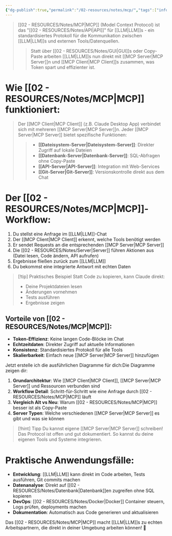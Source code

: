 ```yaml
---
{"dg-publish":true,"permalink":"/02-resources/notes/mcp/","tags":["informatik/AI"],"noteIcon":"","updated":"2025-10-06T15:32:01.000+02:00"}
---
```


> [[02 - RESOURCES/Notes/MCP\|MCP]] (Model Context Protocol) ist das "[[02 - RESOURCES/Notes/API\|API]]" für [[LLM\|LLM]]s - ein standardisiertes Protokoll für die Kommunikation zwischen [[LLM\|LLM]]s und externen Tools/Datenquellen.
> 
> > Statt über [[02 - RESOURCES/Notes/GUI\|GUI]]s oder Copy-Paste arbeiten [[LLM\|LLM]]s nun direkt mit [[MCP Server\|MCP Server]]n und [[MCP Client\|MCP Client]]s zusammen, was Token spart und effizienter ist.

# Wie [[02 - RESOURCES/Notes/MCP\|MCP]] funktioniert:

<style> .container {font-family: sans-serif; text-align: center;} .button-wrapper button {z-index: 1;height: 40px; width: 100px; margin: 10px;padding: 5px;} .excalidraw .App-menu_top .buttonList { display: flex;} .excalidraw-wrapper { height: 800px; margin: 50px; position: relative;} :root[dir="ltr"] .excalidraw .layer-ui__wrapper .zen-mode-transition.App-menu_bottom--transition-left {transform: none;} </style><script src="https://cdn.jsdelivr.net/npm/react@17/umd/react.production.min.js"></script><script src="https://cdn.jsdelivr.net/npm/react-dom@17/umd/react-dom.production.min.js"></script><script type="text/javascript" src="https://cdn.jsdelivr.net/npm/@excalidraw/excalidraw@0/dist/excalidraw.production.min.js"></script><div id="MCP_How_it_worksexcalidraw.md1"></div><script>(function(){const InitialData={"type":"excalidraw","version":2,"source":"https://github.com/zsviczian/obsidian-excalidraw-plugin/releases/tag/2.15.3","elements":[{"id":"Fz88lkile1PHBziW4wNJE","type":"image","x":-669.5550985048167,"y":-560.7934727292151,"width":512,"height":512,"angle":0,"strokeColor":"transparent","backgroundColor":"transparent","fillStyle":"solid","strokeWidth":2,"strokeStyle":"solid","roughness":1,"opacity":100,"groupIds":[],"frameId":null,"index":"aZ","roundness":null,"seed":1708402064,"version":95,"versionNonce":830366144,"isDeleted":false,"boundElements":[{"id":"p33-U4C-Oa6nFfgIPRhSj","type":"arrow"},{"id":"8Gdef09lXTSVzj6faXpni","type":"arrow"}],"updated":1758644144782,"link":null,"locked":false,"status":"pending","fileId":"cbb574537e324ea6d67ab389acad8db0519d0275","scale":[1,1],"crop":null},{"id":"p33-U4C-Oa6nFfgIPRhSj","type":"arrow","x":-137.54251879174126,"y":-362.8310899519084,"width":385.09519759579524,"height":588.850908976739,"angle":0,"strokeColor":"#1e1e1e","backgroundColor":"transparent","fillStyle":"solid","strokeWidth":2,"strokeStyle":"solid","roughness":1,"opacity":100,"groupIds":[],"frameId":null,"index":"aa","roundness":null,"seed":1553812032,"version":270,"versionNonce":1589469760,"isDeleted":false,"boundElements":[{"type":"text","id":"nfoQyNcV"}],"updated":1758643997816,"link":null,"locked":false,"points":[[0,0],[385.09519759579524,-588.850908976739]],"lastCommittedPoint":null,"startBinding":{"elementId":"Fz88lkile1PHBziW4wNJE","focus":0.5622273151633739,"gap":20.01257971307541},"endBinding":null,"startArrowhead":null,"endArrowhead":"arrow","elbowed":false},{"id":"nfoQyNcV","type":"text","x":-12.296899058785044,"y":-679.7565444402778,"width":134.6039581298828,"height":45,"angle":0,"strokeColor":"#1e1e1e","backgroundColor":"transparent","fillStyle":"solid","strokeWidth":2,"strokeStyle":"solid","roughness":1,"opacity":100,"groupIds":[],"frameId":null,"index":"ab","roundness":null,"seed":235481664,"version":17,"versionNonce":2146492864,"isDeleted":false,"boundElements":null,"updated":1758643997817,"link":null,"locked":false,"text":"Anfrage","rawText":"Anfrage","fontSize":36,"fontFamily":5,"textAlign":"center","verticalAlign":"middle","containerId":"p33-U4C-Oa6nFfgIPRhSj","originalText":"Anfrage","autoResize":true,"lineHeight":1.25},{"id":"GFZF5TrUDqeuVXotzJl6M","type":"rectangle","x":363.48710243113715,"y":-401.7208369769571,"width":255.9416740020664,"height":322.91706532971045,"angle":0,"strokeColor":"#1e1e1e","backgroundColor":"transparent","fillStyle":"solid","strokeWidth":2,"strokeStyle":"solid","roughness":1,"opacity":100,"groupIds":[],"frameId":null,"index":"ac","roundness":{"type":3},"seed":1186533824,"version":164,"versionNonce":1870123456,"isDeleted":false,"boundElements":[{"type":"text","id":"PSkJR4Ia"},{"id":"P9-Cm73NUJVtiWxetaZ0q","type":"arrow"},{"id":"8Gdef09lXTSVzj6faXpni","type":"arrow"}],"updated":1758644144782,"link":null,"locked":false},{"id":"PSkJR4Ia","type":"text","x":453.78395108988514,"y":-262.76230431210183,"width":75.34797668457031,"height":45,"angle":0,"strokeColor":"#1e1e1e","backgroundColor":"transparent","fillStyle":"solid","strokeWidth":2,"strokeStyle":"solid","roughness":1,"opacity":100,"groupIds":[],"frameId":null,"index":"acG","roundness":null,"seed":1834265024,"version":128,"versionNonce":1101541824,"isDeleted":false,"boundElements":null,"updated":1758644111523,"link":null,"locked":false,"text":"MCP","rawText":"MCP","fontSize":36,"fontFamily":5,"textAlign":"center","verticalAlign":"middle","containerId":"GFZF5TrUDqeuVXotzJl6M","originalText":"MCP","autoResize":true,"lineHeight":1.25},{"id":"avWk3cM7QhGnZ5schVwb8","type":"line","x":386.5158254979614,"y":-368.49170344093204,"width":80.62566997026556,"height":0.41438544864809046,"angle":0,"strokeColor":"#1e1e1e","backgroundColor":"transparent","fillStyle":"solid","strokeWidth":2,"strokeStyle":"solid","roughness":1,"opacity":100,"groupIds":[],"frameId":null,"index":"ad","roundness":{"type":2},"seed":613800512,"version":204,"versionNonce":1228667328,"isDeleted":false,"boundElements":null,"updated":1758644111523,"link":null,"locked":false,"points":[[0,0],[80.62566997026556,-0.41438544864809046]],"lastCommittedPoint":null,"startBinding":null,"endBinding":null,"startArrowhead":null,"endArrowhead":null,"polygon":false},{"id":"trjLvDdpOkeZOzxL04k46","type":"line","x":388.28957713956527,"y":-348.3807631643715,"width":80.62566997026556,"height":0.41438544864809046,"angle":0,"strokeColor":"#1e1e1e","backgroundColor":"transparent","fillStyle":"solid","strokeWidth":2,"strokeStyle":"solid","roughness":1,"opacity":100,"groupIds":[],"frameId":null,"index":"ae","roundness":{"type":2},"seed":1051072960,"version":238,"versionNonce":991347136,"isDeleted":false,"boundElements":[],"updated":1758644111523,"link":null,"locked":false,"points":[[0,0],[80.62566997026556,-0.41438544864809046]],"lastCommittedPoint":null,"startBinding":null,"endBinding":null,"startArrowhead":null,"endArrowhead":null,"polygon":false},{"id":"VKLYwaFaO5GI_4j5XOkbr","type":"line","x":389.6927589947401,"y":-327.3330353367494,"width":80.62566997026556,"height":0.41438544864809046,"angle":0,"strokeColor":"#1e1e1e","backgroundColor":"transparent","fillStyle":"solid","strokeWidth":2,"strokeStyle":"solid","roughness":1,"opacity":100,"groupIds":[],"frameId":null,"index":"af","roundness":{"type":2},"seed":1497919936,"version":215,"versionNonce":911772096,"isDeleted":false,"boundElements":[],"updated":1758644111523,"link":null,"locked":false,"points":[[0,0],[80.62566997026556,-0.41438544864809046]],"lastCommittedPoint":null,"startBinding":null,"endBinding":null,"startArrowhead":null,"endArrowhead":null,"polygon":false},{"id":"Q1llornBM2rJk4vKXN33_","type":"line","x":391.6888234250556,"y":-306.8071978024427,"width":80.62566997026556,"height":0.41438544864809046,"angle":0,"strokeColor":"#1e1e1e","backgroundColor":"transparent","fillStyle":"solid","strokeWidth":2,"strokeStyle":"solid","roughness":1,"opacity":100,"groupIds":[],"frameId":null,"index":"ag","roundness":{"type":2},"seed":459815488,"version":239,"versionNonce":1981895104,"isDeleted":false,"boundElements":[],"updated":1758644111523,"link":null,"locked":false,"points":[[0,0],[80.62566997026556,-0.41438544864809046]],"lastCommittedPoint":null,"startBinding":null,"endBinding":null,"startArrowhead":null,"endArrowhead":null,"polygon":false},{"id":"fa_bIWf_PCmZnZRn9PwBv","type":"image","x":21.18873842377866,"y":-1371.72161607601,"width":840.6903551386904,"height":560.4602367591269,"angle":0,"strokeColor":"transparent","backgroundColor":"transparent","fillStyle":"solid","strokeWidth":2,"strokeStyle":"solid","roughness":1,"opacity":100,"groupIds":[],"frameId":null,"index":"ah","roundness":null,"seed":1086569024,"version":67,"versionNonce":63285824,"isDeleted":false,"boundElements":[],"updated":1758643948464,"link":null,"locked":false,"status":"pending","fileId":"0a8f5afce274980797fa55ec394e018a0d976fcc","scale":[1,1],"crop":null},{"id":"h5PEGQap","type":"text","x":605.0315603060872,"y":-1233.8938981332797,"width":178.88397216796875,"height":45,"angle":0,"strokeColor":"#1e1e1e","backgroundColor":"transparent","fillStyle":"solid","strokeWidth":2,"strokeStyle":"solid","roughness":1,"opacity":100,"groupIds":[],"frameId":null,"index":"ai","roundness":null,"seed":282739264,"version":92,"versionNonce":1823218240,"isDeleted":false,"boundElements":null,"updated":1758644048545,"link":null,"locked":false,"text":"Generieren","rawText":"Generieren","fontSize":36,"fontFamily":6,"textAlign":"left","verticalAlign":"top","containerId":null,"originalText":"Generieren","autoResize":true,"lineHeight":1.25},{"id":"qAYl86wLlI2e2w62AvqKk","type":"rectangle","x":-755.850776825805,"y":-586.6775155916802,"width":1600.3863499466959,"height":726.7666484719547,"angle":0,"strokeColor":"#1e1e1e","backgroundColor":"transparent","fillStyle":"solid","strokeWidth":2,"strokeStyle":"solid","roughness":1,"opacity":100,"groupIds":[],"frameId":null,"index":"aj","roundness":{"type":3},"seed":915612224,"version":93,"versionNonce":606728640,"isDeleted":false,"boundElements":[{"type":"text","id":"tAHykqCS"}],"updated":1758644303874,"link":null,"locked":false},{"id":"tAHykqCS","type":"text","x":0.4224076079921133,"y":90.08913288027452,"width":87.83998107910156,"height":45,"angle":0,"strokeColor":"#1e1e1e","backgroundColor":"transparent","fillStyle":"solid","strokeWidth":2,"strokeStyle":"solid","roughness":1,"opacity":100,"groupIds":[],"frameId":null,"index":"ak","roundness":null,"seed":368509504,"version":14,"versionNonce":1971698112,"isDeleted":false,"boundElements":null,"updated":1758644303874,"link":null,"locked":false,"text":"Lokal","rawText":"Lokal","fontSize":36,"fontFamily":6,"textAlign":"center","verticalAlign":"bottom","containerId":"qAYl86wLlI2e2w62AvqKk","originalText":"Lokal","autoResize":true,"lineHeight":1.25},{"id":"P9-Cm73NUJVtiWxetaZ0q","type":"arrow","x":503.9411203639904,"y":-938.3801948815566,"width":20.023293765080098,"height":510.5939910095411,"angle":0,"strokeColor":"#1e1e1e","backgroundColor":"transparent","fillStyle":"solid","strokeWidth":2,"strokeStyle":"solid","roughness":1,"opacity":100,"groupIds":[],"frameId":null,"index":"al","roundness":null,"seed":519463488,"version":30,"versionNonce":1444409792,"isDeleted":false,"boundElements":[{"type":"text","id":"iqh1NB7z"}],"updated":1758644139280,"link":null,"locked":false,"points":[[0,0],[-20.023293765080098,510.5939910095411]],"lastCommittedPoint":null,"startBinding":null,"endBinding":{"elementId":"GFZF5TrUDqeuVXotzJl6M","focus":-0.11089880195528401,"gap":26.065366895058332},"startArrowhead":null,"endArrowhead":"arrow","elbowed":false},{"id":"iqh1NB7z","type":"text","x":359.0375057080129,"y":-728.0831993767861,"width":269.783935546875,"height":90,"angle":0,"strokeColor":"#1e1e1e","backgroundColor":"transparent","fillStyle":"solid","strokeWidth":2,"strokeStyle":"solid","roughness":1,"opacity":100,"groupIds":[],"frameId":null,"index":"am","roundness":null,"seed":1316628928,"version":33,"versionNonce":753470016,"isDeleted":false,"boundElements":null,"updated":1758644139281,"link":null,"locked":false,"text":"generierte Inhalt\nverschicken","rawText":"generierte Inhalt verschicken","fontSize":36,"fontFamily":6,"textAlign":"center","verticalAlign":"middle","containerId":"P9-Cm73NUJVtiWxetaZ0q","originalText":"generierte Inhalt verschicken","autoResize":true,"lineHeight":1.25},{"id":"8Gdef09lXTSVzj6faXpni","type":"arrow","x":347.09198587086325,"y":-209.19858026989164,"width":488.90208943070434,"height":6.674431255026548,"angle":0,"strokeColor":"#1e1e1e","backgroundColor":"transparent","fillStyle":"solid","strokeWidth":2,"strokeStyle":"solid","roughness":1,"opacity":100,"groupIds":[],"frameId":null,"index":"an","roundness":null,"seed":1968929344,"version":54,"versionNonce":1570523712,"isDeleted":false,"boundElements":[{"type":"text","id":"F8E87REr"}],"updated":1758644318160,"link":null,"locked":false,"points":[[0,0],[-488.90208943070434,6.674431255026548]],"lastCommittedPoint":null,"startBinding":{"elementId":"GFZF5TrUDqeuVXotzJl6M","focus":-0.1782589707255724,"gap":16.39511656027389},"endBinding":{"elementId":"Fz88lkile1PHBziW4wNJE","focus":0.40840556381634613,"gap":15.744994944975588},"startArrowhead":null,"endArrowhead":"arrow","elbowed":false},{"id":"F8E87REr","type":"text","x":-16.64504669849282,"y":-228.36136464237836,"width":238.5719757080078,"height":45,"angle":0,"strokeColor":"#1e1e1e","backgroundColor":"transparent","fillStyle":"solid","strokeWidth":2,"strokeStyle":"solid","roughness":1,"opacity":100,"groupIds":[],"frameId":null,"index":"anV","roundness":null,"seed":255865408,"version":21,"versionNonce":282360256,"isDeleted":false,"boundElements":null,"updated":1758644318161,"link":null,"locked":false,"text":"Datei erstellen","rawText":"Datei erstellen","fontSize":36,"fontFamily":6,"textAlign":"center","verticalAlign":"middle","containerId":"8Gdef09lXTSVzj6faXpni","originalText":"Datei erstellen","autoResize":true,"lineHeight":1.25},{"id":"Ws5xOT07gNE3NCowrrMCC","type":"rectangle","x":1499.3609504019778,"y":-340.6262473144285,"width":203,"height":179,"angle":0,"strokeColor":"#1e1e1e","backgroundColor":"transparent","fillStyle":"solid","strokeWidth":2,"strokeStyle":"solid","roughness":1,"opacity":100,"groupIds":[],"frameId":null,"index":"a0","roundness":{"type":3},"seed":1815306128,"version":125,"versionNonce":522347072,"isDeleted":true,"boundElements":[],"updated":1758644061606,"link":null,"locked":false},{"id":"Mpjl67tnhxJ8VGKpK6NAn","type":"rectangle","x":1517.3609504019778,"y":-324.6262473144285,"width":171,"height":140,"angle":0,"strokeColor":"#1e1e1e","backgroundColor":"transparent","fillStyle":"solid","strokeWidth":2,"strokeStyle":"solid","roughness":1,"opacity":100,"groupIds":[],"frameId":null,"index":"a1","roundness":{"type":3},"seed":2008783760,"version":185,"versionNonce":502712768,"isDeleted":true,"boundElements":[{"id":"BQjkpWstYxM6nXFtkdAkK","type":"arrow"},{"id":"4pk7aaiJw88psbX4XPKKT","type":"arrow"},{"id":"4IZzLDsTf8RB8vy39apg-","type":"arrow"},{"id":"L2nbqusWDuomxFioY-HjS","type":"arrow"},{"type":"text","id":"Tqlc45jk"},{"id":"Iwwh0M5ohUIqgSeWKfay1","type":"arrow"},{"id":"n-tS_E_dMWhkseUa90lYd","type":"arrow"},{"id":"6VgF0vtT5uni8xsEA3dPx","type":"arrow"}],"updated":1758644061607,"link":null,"locked":false},{"id":"Tqlc45jk","type":"text","x":1569.5249671256106,"y":-277.1262473144285,"width":66.67196655273438,"height":45,"angle":0,"strokeColor":"#1e1e1e","backgroundColor":"transparent","fillStyle":"solid","strokeWidth":2,"strokeStyle":"solid","roughness":1,"opacity":100,"groupIds":[],"frameId":null,"index":"a1V","roundness":null,"seed":239577456,"version":106,"versionNonce":2030285376,"isDeleted":true,"boundElements":[],"updated":1758644061607,"link":null,"locked":false,"text":"LLM","rawText":"LLM","fontSize":36,"fontFamily":5,"textAlign":"center","verticalAlign":"middle","containerId":"Mpjl67tnhxJ8VGKpK6NAn","originalText":"LLM","autoResize":true,"lineHeight":1.25},{"id":"L2nbqusWDuomxFioY-HjS","type":"arrow","x":1640.3609504019778,"y":-329.6262473144285,"width":41.58802012051137,"height":68.3767585327733,"angle":0,"strokeColor":"#1e1e1e","backgroundColor":"transparent","fillStyle":"solid","strokeWidth":2,"strokeStyle":"solid","roughness":1,"opacity":100,"groupIds":[],"frameId":null,"index":"a2","roundness":null,"seed":1790272368,"version":535,"versionNonce":1341624768,"isDeleted":true,"boundElements":[],"updated":1758644061607,"link":null,"locked":false,"points":[[0,0],[0,-67.46102165034665],[41.58802012051137,-67.46102165034665],[41.58802012051137,-68.3767585327733]],"lastCommittedPoint":null,"startBinding":null,"endBinding":null,"startArrowhead":null,"endArrowhead":null,"elbowed":true,"fixedSegments":[{"index":2,"start":[0,-67.46102165034665],"end":[41.58802012051137,-67.46102165034665]}],"startIsSpecial":false,"endIsSpecial":false},{"id":"GehUZyRwEiBTUGspGPPHW","type":"arrow","x":1547.2778364301707,"y":-329.5938927443789,"width":39.30163465135104,"height":65.8278560001095,"angle":0,"strokeColor":"#1e1e1e","backgroundColor":"transparent","fillStyle":"solid","strokeWidth":2,"strokeStyle":"solid","roughness":1,"opacity":100,"groupIds":[],"frameId":null,"index":"a3","roundness":null,"seed":1869642096,"version":493,"versionNonce":2052287040,"isDeleted":true,"boundElements":[],"updated":1758644061607,"link":null,"locked":false,"points":[[0,0],[0,-65.23338323767447],[-39.30163465135104,-65.23338323767447],[-39.30163465135104,-65.8278560001095]],"lastCommittedPoint":null,"startBinding":null,"endBinding":null,"startArrowhead":null,"endArrowhead":null,"elbowed":true,"fixedSegments":[{"index":2,"start":[0,-65.23338323767447],"end":[-39.30163465135104,-65.23338323767447]}],"startIsSpecial":false,"endIsSpecial":false},{"id":"BQjkpWstYxM6nXFtkdAkK","type":"arrow","x":1593.0593239833634,"y":-397.96813009999835,"width":0.3016264186144326,"height":68.34188278556985,"angle":0,"strokeColor":"#1e1e1e","backgroundColor":"transparent","fillStyle":"solid","strokeWidth":2,"strokeStyle":"solid","roughness":1,"opacity":100,"groupIds":[],"frameId":null,"index":"a4","roundness":null,"seed":1686176656,"version":297,"versionNonce":379541952,"isDeleted":true,"boundElements":[],"updated":1758644061607,"link":null,"locked":false,"points":[[0,0],[0.3016264186144326,68.34188278556985]],"lastCommittedPoint":null,"startBinding":null,"endBinding":null,"startArrowhead":null,"endArrowhead":null,"elbowed":true,"fixedSegments":null,"startIsSpecial":null,"endIsSpecial":null},{"id":"4pk7aaiJw88psbX4XPKKT","type":"arrow","x":1675.7888409440934,"y":-120.61784052767797,"width":31.502964953292576,"height":59.88583341037099,"angle":0,"strokeColor":"#1e1e1e","backgroundColor":"transparent","fillStyle":"solid","strokeWidth":2,"strokeStyle":"solid","roughness":1,"opacity":100,"groupIds":[],"frameId":null,"index":"a5","roundness":null,"seed":377869168,"version":1133,"versionNonce":686563904,"isDeleted":true,"boundElements":[],"updated":1758644061607,"link":null,"locked":false,"points":[[0,0],[0,0.8774266236204653],[-31.502964953292576,0.8774266236204653],[-31.502964953292576,-59.00840678675053]],"lastCommittedPoint":null,"startBinding":null,"endBinding":null,"startArrowhead":null,"endArrowhead":null,"elbowed":true,"fixedSegments":[{"index":2,"start":[0,0.8774266236204653],"end":[-31.502964953292576,0.8774266236204653]}],"startIsSpecial":false,"endIsSpecial":false},{"id":"_p3Y7fuCGsu0SQTwMVulg","type":"arrow","x":1602.7609504019777,"y":-179.6262473144285,"width":0.4761972215571859,"height":62.50793062804756,"angle":0,"strokeColor":"#1e1e1e","backgroundColor":"transparent","fillStyle":"solid","strokeWidth":2,"strokeStyle":"solid","roughness":1,"opacity":100,"groupIds":[],"frameId":null,"index":"a7","roundness":null,"seed":937146224,"version":288,"versionNonce":1158554048,"isDeleted":true,"boundElements":[],"updated":1758644061607,"link":null,"locked":false,"points":[[0,0],[-0.4761972215571859,62.50793062804756]],"lastCommittedPoint":null,"startBinding":null,"endBinding":null,"startArrowhead":null,"endArrowhead":null,"elbowed":true,"fixedSegments":null,"startIsSpecial":null,"endIsSpecial":null},{"id":"4IZzLDsTf8RB8vy39apg-","type":"arrow","x":1545.0732172357605,"y":-179.76772444195333,"width":25.781986059536393,"height":58.310687564199355,"angle":0,"strokeColor":"#1e1e1e","backgroundColor":"transparent","fillStyle":"solid","strokeWidth":2,"strokeStyle":"solid","roughness":1,"opacity":100,"groupIds":[],"frameId":null,"index":"aD","roundness":null,"seed":1409804688,"version":555,"versionNonce":1940773440,"isDeleted":true,"boundElements":[],"updated":1758644061607,"link":null,"locked":false,"points":[[0,0],[0,58.310687564199355],[-25.781986059536393,58.310687564199355],[-25.781986059536393,57.574059391265536]],"lastCommittedPoint":null,"startBinding":null,"endBinding":null,"startArrowhead":null,"endArrowhead":null,"elbowed":true,"fixedSegments":[{"index":2,"start":[0,58.310687564199355],"end":[-25.781986059536393,58.310687564199355]}],"startIsSpecial":false,"endIsSpecial":false},{"id":"Iwwh0M5ohUIqgSeWKfay1","type":"arrow","x":1692.8048487529159,"y":-208.37835546426595,"width":72.85549552264524,"height":0.5654988024406293,"angle":0,"strokeColor":"#1e1e1e","backgroundColor":"transparent","fillStyle":"solid","strokeWidth":2,"strokeStyle":"solid","roughness":1,"opacity":100,"groupIds":[],"frameId":null,"index":"aF","roundness":null,"seed":1741034864,"version":330,"versionNonce":1248061888,"isDeleted":true,"boundElements":[],"updated":1758644061607,"link":null,"locked":false,"points":[[0,0],[72.85549552264524,0.5654988024406293]],"lastCommittedPoint":null,"startBinding":null,"endBinding":null,"startArrowhead":null,"endArrowhead":null,"elbowed":true,"fixedSegments":null,"startIsSpecial":null,"endIsSpecial":null},{"id":"n-tS_E_dMWhkseUa90lYd","type":"arrow","x":1689.3855811087005,"y":-264.0601793212043,"width":68.92978597301453,"height":0.2525019086657494,"angle":0,"strokeColor":"#1e1e1e","backgroundColor":"transparent","fillStyle":"solid","strokeWidth":2,"strokeStyle":"solid","roughness":1,"opacity":100,"groupIds":[],"frameId":null,"index":"aH","roundness":null,"seed":1375374224,"version":322,"versionNonce":1836618304,"isDeleted":true,"boundElements":[],"updated":1758644061607,"link":null,"locked":false,"points":[[0,0],[68.92978597301453,-0.2525019086657494]],"lastCommittedPoint":null,"startBinding":{"elementId":"Mpjl67tnhxJ8VGKpK6NAn","focus":-0.12966238055593104,"gap":1.0246307067227463},"endBinding":null,"startArrowhead":null,"endArrowhead":null,"elbowed":false},{"id":"6VgF0vtT5uni8xsEA3dPx","type":"arrow","x":1686.9869722915869,"y":-313.15065659921515,"width":71.32839479012813,"height":1.4468684962147051,"angle":0,"strokeColor":"#1e1e1e","backgroundColor":"transparent","fillStyle":"solid","strokeWidth":2,"strokeStyle":"solid","roughness":1,"opacity":100,"groupIds":[],"frameId":null,"index":"aI","roundness":null,"seed":1827909488,"version":276,"versionNonce":834712000,"isDeleted":true,"boundElements":[],"updated":1758644061607,"link":null,"locked":false,"points":[[0,0],[71.32839479012813,-1.4468684962147051]],"lastCommittedPoint":null,"startBinding":{"elementId":"Mpjl67tnhxJ8VGKpK6NAn","focus":-0.7920606923857533,"gap":3.2170577911640947},"endBinding":null,"startArrowhead":null,"endArrowhead":null,"elbowed":false},{"id":"zNh-S3q56Pa7sn48JHBwG","type":"arrow","x":1764.5303477842,"y":-208.37785490750576,"width":0.5649982456804423,"height":22.599929827217863,"angle":0,"strokeColor":"#1e1e1e","backgroundColor":"transparent","fillStyle":"solid","strokeWidth":2,"strokeStyle":"solid","roughness":1,"opacity":100,"groupIds":[],"frameId":null,"index":"aJ","roundness":null,"seed":1637332848,"version":124,"versionNonce":1294748224,"isDeleted":true,"boundElements":[],"updated":1758644061607,"link":null,"locked":false,"points":[[0,0],[0.5649982456804423,22.599929827217863]],"lastCommittedPoint":null,"startBinding":null,"endBinding":null,"startArrowhead":null,"endArrowhead":null,"elbowed":false},{"id":"SpcEHeHIeEBYG1Srua5Rm","type":"arrow","x":1757.7503688360348,"y":-315.1625233411103,"width":0,"height":20.339936844496094,"angle":0,"strokeColor":"#1e1e1e","backgroundColor":"transparent","fillStyle":"solid","strokeWidth":2,"strokeStyle":"solid","roughness":1,"opacity":100,"groupIds":[],"frameId":null,"index":"aK","roundness":null,"seed":741945200,"version":109,"versionNonce":574912960,"isDeleted":true,"boundElements":[],"updated":1758644061607,"link":null,"locked":false,"points":[[0,0],[0,-20.339936844496094]],"lastCommittedPoint":null,"startBinding":null,"endBinding":null,"startArrowhead":null,"endArrowhead":null,"elbowed":false},{"id":"OZgMlmiBCJbxAb5jQolvy","type":"arrow","x":1449.2613266945104,"y":-310.3600382528265,"width":71.18977895573636,"height":1.6949947370413554,"angle":0,"strokeColor":"#1e1e1e","backgroundColor":"transparent","fillStyle":"solid","strokeWidth":2,"strokeStyle":"solid","roughness":1,"opacity":100,"groupIds":[],"frameId":null,"index":"aM","roundness":null,"seed":57360240,"version":181,"versionNonce":1839792704,"isDeleted":true,"boundElements":[],"updated":1758644061607,"link":null,"locked":false,"points":[[0,0],[71.18977895573636,-1.6949947370413554]],"lastCommittedPoint":null,"startBinding":null,"endBinding":null,"startArrowhead":null,"endArrowhead":null,"elbowed":false},{"id":"26k7pOeYyU9V2SSImgNYk","type":"arrow","x":1445.3063389747474,"y":-262.8855901261394,"width":68.92978597301453,"height":0,"angle":0,"strokeColor":"#1e1e1e","backgroundColor":"transparent","fillStyle":"solid","strokeWidth":2,"strokeStyle":"solid","roughness":1,"opacity":100,"groupIds":[],"frameId":null,"index":"aN","roundness":null,"seed":1734005136,"version":244,"versionNonce":1594835392,"isDeleted":true,"boundElements":[],"updated":1758644061607,"link":null,"locked":false,"points":[[0,0],[68.92978597301453,0]],"lastCommittedPoint":null,"startBinding":null,"endBinding":null,"startArrowhead":null,"endArrowhead":null,"elbowed":false},{"id":"rZu7T9EkXyQG5A5EXTWPi","type":"arrow","x":1441.6484894628907,"y":-210.20234693107977,"width":72.85549552264524,"height":0.5654988024406293,"angle":0,"strokeColor":"#1e1e1e","backgroundColor":"transparent","fillStyle":"solid","strokeWidth":2,"strokeStyle":"solid","roughness":1,"opacity":100,"groupIds":[],"frameId":null,"index":"aO","roundness":null,"seed":216104816,"version":339,"versionNonce":1305393728,"isDeleted":true,"boundElements":[],"updated":1758644061607,"link":null,"locked":false,"points":[[0,0],[72.85549552264524,0.5654988024406293]],"lastCommittedPoint":null,"startBinding":null,"endBinding":null,"startArrowhead":null,"endArrowhead":null,"elbowed":true,"fixedSegments":null,"startIsSpecial":null,"endIsSpecial":null},{"id":"amGWo5_5lLGEWeU0y-02G","type":"arrow","x":1450.9563214315517,"y":-310.64253737566673,"width":0,"height":21.469933335857007,"angle":0,"strokeColor":"#1e1e1e","backgroundColor":"transparent","fillStyle":"solid","strokeWidth":2,"strokeStyle":"solid","roughness":1,"opacity":100,"groupIds":[],"frameId":null,"index":"aP","roundness":null,"seed":658123120,"version":109,"versionNonce":1195444672,"isDeleted":true,"boundElements":[],"updated":1758644061607,"link":null,"locked":false,"points":[[0,0],[0,-21.469933335857007]],"lastCommittedPoint":null,"startBinding":null,"endBinding":null,"startArrowhead":null,"endArrowhead":null,"elbowed":false},{"id":"h9e-NrorotLq6B2XqC6vg","type":"arrow","x":1443.0463459920256,"y":-211.20284613590803,"width":0,"height":21.469933335857036,"angle":0,"strokeColor":"#1e1e1e","backgroundColor":"transparent","fillStyle":"solid","strokeWidth":2,"strokeStyle":"solid","roughness":1,"opacity":100,"groupIds":[],"frameId":null,"index":"aQ","roundness":null,"seed":1926541712,"version":117,"versionNonce":276656704,"isDeleted":true,"boundElements":[],"updated":1758644061607,"link":null,"locked":false,"points":[[0,0],[0,21.469933335857036]],"lastCommittedPoint":null,"startBinding":null,"endBinding":null,"startArrowhead":null,"endArrowhead":null,"elbowed":false},{"id":"HOxDJ2Qa","type":"text","x":97.94294310863609,"y":-228.36136464237836,"width":9.39599609375,"height":45,"angle":0,"strokeColor":"#1e1e1e","backgroundColor":"transparent","fillStyle":"solid","strokeWidth":2,"strokeStyle":"solid","roughness":1,"opacity":100,"groupIds":[],"frameId":null,"index":"ao","roundness":null,"seed":1156581952,"version":3,"versionNonce":343468608,"isDeleted":true,"boundElements":null,"updated":1758644298758,"link":null,"locked":false,"text":"","rawText":"","fontSize":36,"fontFamily":6,"textAlign":"center","verticalAlign":"middle","containerId":"8Gdef09lXTSVzj6faXpni","originalText":"","autoResize":true,"lineHeight":1.25}],"appState":{"theme":"dark","viewBackgroundColor":"#ffffff","currentItemStrokeColor":"#1e1e1e","currentItemBackgroundColor":"transparent","currentItemFillStyle":"solid","currentItemStrokeWidth":2,"currentItemStrokeStyle":"solid","currentItemRoughness":1,"currentItemOpacity":100,"currentItemFontFamily":6,"currentItemFontSize":36,"currentItemTextAlign":"left","currentItemStartArrowhead":null,"currentItemEndArrowhead":"arrow","currentItemArrowType":"sharp","currentItemFrameRole":null,"scrollX":625.7063695492755,"scrollY":1241.2585850754822,"zoom":{"value":1},"currentItemRoundness":"round","gridSize":20,"gridStep":5,"gridModeEnabled":false,"gridColor":{"Bold":"rgba(217, 217, 217, 0.5)","Regular":"rgba(230, 230, 230, 0.5)"},"currentStrokeOptions":null,"frameRendering":{"enabled":true,"clip":true,"name":true,"outline":true,"markerName":true,"markerEnabled":true},"objectsSnapModeEnabled":false,"activeTool":{"type":"selection","customType":null,"locked":false,"fromSelection":false,"lastActiveTool":null}},"files":{}};InitialData.scrollToContent=true;App=()=>{const e=React.useRef(null),t=React.useRef(null),[n,i]=React.useState({width:void 0,height:void 0});return React.useEffect(()=>{i({width:t.current.getBoundingClientRect().width,height:t.current.getBoundingClientRect().height});const e=()=>{i({width:t.current.getBoundingClientRect().width,height:t.current.getBoundingClientRect().height})};return window.addEventListener("resize",e),()=>window.removeEventListener("resize",e)},[t]),React.createElement(React.Fragment,null,React.createElement("div",{className:"excalidraw-wrapper",ref:t},React.createElement(ExcalidrawLib.Excalidraw,{ref:e,width:n.width,height:n.height,initialData:InitialData,viewModeEnabled:!0,zenModeEnabled:!0,gridModeEnabled:!1})))},excalidrawWrapper=document.getElementById("MCP_How_it_worksexcalidraw.md1");ReactDOM.render(React.createElement(App),excalidrawWrapper);})();</script>

>Der [[MCP Client\|MCP Client]] (z.B. Claude Desktop App) verbindet sich mit mehreren [[MCP Server\|MCP Server]]n. Jeder [[MCP Server\|MCP Server]] bietet spezifische Funktionen:
> 
>> - **[[Dateisystem-Server\|Dateisystem-Server]]**: Direkter Zugriff auf lokale Dateien
>> - **[[Datenbank-Server\|Datenbank-Server]]**: SQL-Abfragen ohne Copy-Paste
>> - **[[API-Server\|API-Server]]**: Integration mit Web-Services
>> - **[[Git-Server\|Git-Server]]**: Versionskontrolle direkt aus dem Chat


# Der [[02 - RESOURCES/Notes/MCP\|MCP]]-Workflow:

1. Du stellst eine Anfrage im [[LLM\|LLM]]-Chat
2. Der [[MCP Client\|MCP Client]] erkennt, welche Tools benötigt werden
3. Er sendet Requests an die entsprechenden [[MCP Server\|MCP Server]]
4. Die [[02 - RESOURCES/Notes/Server\|Server]] führen Aktionen aus (Datei lesen, Code ändern, API aufrufen)
5. Ergebnisse fließen zurück zum [[LLM\|LLM]]
6. Du bekommst eine integrierte Antwort mit echten Daten

> [!tip] Praktisches Beispiel Statt Code zu kopieren, kann Claude direkt:
> 
> - Deine Projektdateien lesen
> - Änderungen vornehmen
> - Tests ausführen
> - Ergebnisse zeigen

## Vorteile von [[02 - RESOURCES/Notes/MCP\|MCP]]:

- **Token-Effizienz**: Keine langen Code-Blöcke im Chat
- **Echtzeitdaten**: Direkter Zugriff auf aktuelle Informationen
- **Konsistenz**: Standardisiertes Protokoll für alle Tools
- **Skalierbarkeit**: Einfach neue [[MCP Server\|MCP Server]] hinzufügen

Jetzt erstelle ich die ausführlichen Diagramme für dich:Die Diagramme zeigen dir:

1. **Grundarchitektur**: Wie [[MCP Client\|MCP Client]], [[MCP Server\|MCP Server]] und Ressourcen verbunden sind
2. **Workflow Detail**: Schritt-für-Schritt wie eine Anfrage durch [[02 - RESOURCES/Notes/MCP\|MCP]] läuft
3. **Vergleich Alt vs Neu**: Warum [[02 - RESOURCES/Notes/MCP\|MCP]] besser ist als Copy-Paste
4. **Server Typen**: Welche verschiedenen [[MCP Server\|MCP Server]] es gibt und was sie können

> [!hint] Tipp Du kannst eigene [[MCP Server\|MCP Server]] schreiben! Das Protocol ist offen und gut dokumentiert. So kannst du deine eigenen Tools und Systeme integrieren.

# Praktische Anwendungsfälle:

- **Entwicklung**: [[LLM\|LLM]] kann direkt im Code arbeiten, Tests ausführen, Git commits machen
- **Datenanalyse**: Direkt auf [[02 - RESOURCES/Notes/Datenbank\|Datenbank]]en zugreifen ohne SQL kopieren
- **DevOps**: [[02 - RESOURCES/Notes/Docker\|Docker]] Container steuern, Logs prüfen, deployments machen
- **Dokumentation**: Automatisch aus Code generieren und aktualisieren

Das [[02 - RESOURCES/Notes/MCP\|MCP]] macht [[LLM\|LLM]]s zu echten Arbeitspartnern, die direkt in deiner Umgebung arbeiten können! 🚀